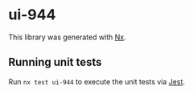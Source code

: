 # ui-944

This library was generated with [Nx](https://nx.dev).

## Running unit tests

Run `nx test ui-944` to execute the unit tests via [Jest](https://jestjs.io).
